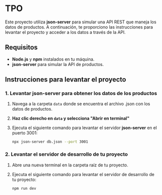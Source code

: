 # TPO 

Este proyecto utiliza **json-server** para simular una API REST que maneja los datos de productos. A continuación, te proporciono las instrucciones para levantar el proyecto y acceder a los datos a través de la API.

## Requisitos

- **Node.js** y **npm** instalados en tu máquina.
- **json-server** para simular la API de productos.

## Instrucciones para levantar el proyecto

### 1. Levantar **json-server** para obtener los datos de los productos

1. Navega a la carpeta `data` donde se encuentra el archivo .json con los datos de productos.

2. **Haz clic derecho en `data` y selecciona "Abrir en terminal"**

3. Ejecuta el siguiente comando para levantar el servidor **json-server** en el puerto 3001:

   ```bash
   npx json-server db.json --port 3001

### 2. Levantar el servidor de desarrollo de tu proyecto

1. Abre una nueva terminal en la carpeta raíz de tu proyecto.

2. Ejecuta el siguiente comando para levantar el servidor de desarrollo de tu proyecto:

   ```bash
   npm run dev
